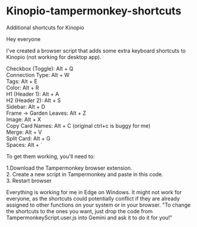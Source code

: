 # Kinopio-tampermonkey-shortcuts
Additional shortcuts for Kinopio

Hey everyone

I've created a browser script that adds some extra keyboard shortcuts to Kinopio (not working for desktop app).

Checkbox (Toggle): Alt + Q  
Connection Type: Alt + W  
Tags: Alt + E  
Color: Alt + R  
H1 (Header 1): Alt + A  
H2 (Header 2): Alt + S  
Sidebar: Alt + D  
Frame -> Garden Leaves: Alt + Z  
Image: Alt + X  
Copy Card Names: Alt + C (original ctrl+c is buggy for me)  
Merge: Alt + V  
Split Card: Alt + G  
Spaces: Alt + `  

To get them working, you'll need to:

1.Download the Tampermonkey browser extension.   
2. Create a new script in Tampermonkey and paste in this code.  
3. Restart browser

Everything is working for me in Edge on Windows. It might not work for everyone, as the shortcuts could potentially conflict if they are already assigned to other functions on your system or in your browser.
"To change the shortcuts to the ones you want, just drop the code from TampermonkeyScript.user.js into Gemini and ask it to do it for you!"
